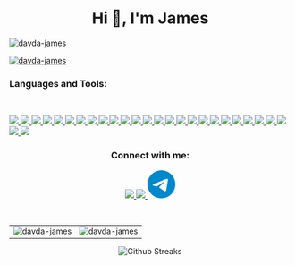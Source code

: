 
<!--
**Davda-James/Davda-James** is a ✨ _special_ ✨ repository because its `README.md` (this file) appears on your GitHub profile.-->


<h1 align="center">Hi 👋, I'm James</h1> 
<p align="left"> <img src="https://komarev.com/ghpvc/?username=davda-james&label=Profile%20views&color=0e75b6&style=flat" alt="davda-james" /> </p>

<p align="left"> <a href="https://github.com/ryo-ma/github-profile-trophy"><img src="https://github-profile-trophy.vercel.app/?username=davda-james" alt="davda-james" /></a> </p>

<h3 align="left">Languages and Tools:</h3>
<br>
<p align="left">
  <a href="https://www.python.org">
    <img src="https://skillicons.dev/icons?i=python" />
  </a>
  <a href="">
    <img src="https://skillicons.dev/icons?i=c" />
  </a>
  <a href="">
    <img src="https://skillicons.dev/icons?i=cpp" />
  </a>
  <a href="https://soliditylang.org/">
    <img src="https://skillicons.dev/icons?i=solidity" />
  </a>
  <a href="https://www.linux.org/">
    <img src="https://skillicons.dev/icons?i=linux" />
  </a>
  <a href="https://www.linux.org/">
    <img src="https://skillicons.dev/icons?i=ubuntu" />
  </a>
  <a href="https://www.gnu.org/software/bash/">
    <img src="https://skillicons.dev/icons?i=bash" />
  </a>
  <a href="https://www.postman.com/">
    <img src="https://skillicons.dev/icons?i=postman" />
  </a>
  <a href="">
    <img src="https://skillicons.dev/icons?i=css" />
  </a>
  <a href="">
    <img src="https://skillicons.dev/icons?i=html" />
  </a>
  <a href="">
    <img src="https://skillicons.dev/icons?i=js" />
  </a>
  <a href="">
    <img src="https://skillicons.dev/icons?i=nodejs" />
  </a>
   <a href="">
    <img src="https://skillicons.dev/icons?i=mongodb" />
  </a>
   <a href="">
    <img src="https://skillicons.dev/icons?i=mysql" />
  </a>
  <a href="">
    <img src="https://skillicons.dev/icons?i=npm" />
  </a>
  <a href="">
    <img src="https://skillicons.dev/icons?i=flutter" />
  </a>
  <a href="">
    <img src="https://skillicons.dev/icons?i=tensorflow" />
  </a>
  <a href="">
    <img src="https://skillicons.dev/icons?i=sklearn" />
  </a>
  <a href="">
    <img src="https://skillicons.dev/icons?i=fastapi" />
  </a>
  <a href="https://git-scm.com/">
    <img src="https://skillicons.dev/icons?i=vscode" />
  </a>
  <a href="https://git-scm.com/">
    <img src="https://skillicons.dev/icons?i=git" />
  </a>
  <a href="">
    <img src="https://skillicons.dev/icons?i=docker" />
  </a>
  <a href="">
    <img src="https://skillicons.dev/icons?i=vercel" />
  </a>
  <a href="">
    <img src="https://skillicons.dev/icons?i=netlify" />
  </a>
  <a href="">
    <img src="https://skillicons.dev/icons?i=neovim" />
  </a>
  <a href="">
    <img src="https://skillicons.dev/icons?i=vim" />
  </a>
  <a href="https://github.com/Davda-James">
    <img src="https://skillicons.dev/icons?i=github" />
  </a>
  
</p>

<h3 align="center">Connect with me:</h3>
<p align="center">
<a href="https://x.com/jamesdavda007">
  <img height="50" src="https://user-images.githubusercontent.com/46517096/166974271-91dfa250-d70b-4cb9-8707-f1bda1b708c3.png"/>
</a>
<a href="https://www.linkedin.com/in/james-davda/">
  <img height="50" src="https://user-images.githubusercontent.com/46517096/166973395-19676cd8-f8ec-4abf-83ff-da8243505b82.png"/>
</a>
<a href="https://t.me/jamesdavda007">
  <img  height="50"src="https://github.com/CLorant/readme-social-icons/blob/main/large/filled/telegram.svg">
</a>
</p> 
</br>
<!-- <details>	
   <summary><b> Badges 🪶</b></summary><br>
    <img src="https://raw.githubusercontent.com/girlscript/gssoc-website-new/main/public/badges/postman.png" width="100px" height="100px" />
  </summary>
</details> -->
<!--     </br> -->
<div align="center">
<table>
<tr>
  <td valign='center'><img height="180em" src="https://github-readme-stats.vercel.app/api/top-langs?username=davda-james&show_icons=true&locale=en&layout=compact&hide_border=true&&count_private=true&include_all_commits=true" alt="davda-james" /></td>
  <td valign='center'><img height="180em" src="https://github-readme-stats.vercel.app/api?username=davda-james&show_icons=true&locale=en&&exclude_repo=KNN-Image-Classification&show_icons=true&hide_border=true&layout=compact" alt="davda-james" /></td
</tr>
</table>
<img src="https://streak-stats.demolab.com/?user=Davda-James" alt="Github Streaks" />
</div>
